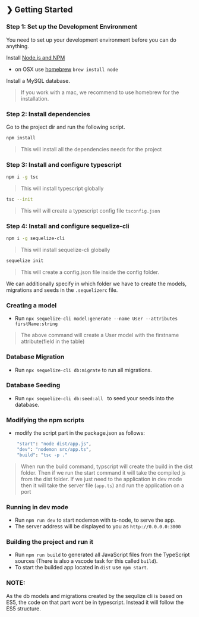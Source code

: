 ## ❯ Getting Started

### Step 1: Set up the Development Environment

You need to set up your development environment before you can do anything.

Install [Node.js and NPM](https://nodejs.org/en/download/)

- on OSX use [homebrew](http://brew.sh) `brew install node`

Install a MySQL database.

> If you work with a mac, we recommend to use homebrew for the installation.

### Step 2: Install dependencies

Go to the project dir and run the following script.

```bash
npm install
```

> This will install all the dependencies needs for the project

### Step 3:  Install and configure typescript

```bash
npm i -g tsc
```
> This will install typescript globally

```bash
tsc --init
```
> This will will create a typescript config file `tsconfig.json`


### Step 4:  Install and configure sequelize-cli

```bash
npm i -g sequelize-cli
```
> This will install sequelize-cli globally

```bash
sequelize init
```
> This will create a config.json file inside the config folder. 

We can additionally specify in which folder we have to create the models, migrations and seeds in the `.sequelizerc` file.


### Creating a model

- Run `npx sequelize-cli model:generate --name User --attributes firstName:string`

> The above command will create a User model with the firstname attribute(field in the table)

### Database Migration

- Run `npx sequelize-cli db:migrate` to run all migrations.

### Database Seeding

- Run `npx sequelize-cli db:seed:all ` to seed your seeds into the database.

### Modifying the npm scripts

- modify the script part in the package.json as follows: 
```bash
    "start": "node dist/app.js",
    "dev": "nodemon src/app.ts",
    "build": "tsc -p ."
```
> When run the build command, typscript will create the build in the dist folder. Then if we run the start command it will take the compiled js from the dist folder. If we just need to the application in dev mode then it will take the server file (`app.ts`) and run the application on a port

### Running in dev mode

- Run `npm run dev` to start nodemon with ts-node, to serve the app.
- The server address will be displayed to you as `http://0.0.0.0:3000`

### Building the project and run it

- Run `npm run build` to generated all JavaScript files from the TypeScript sources (There is also a vscode task for this called `build`).
- To start the builded app located in `dist` use `npm start`.


### NOTE:
As the db models and migrations  created by the sequlize cli is based on ES5, the code on that part wont be in typescript. Instead it will follow the ES5 structure.